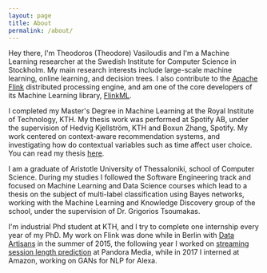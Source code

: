```yaml
---
layout: page
title: About
permalink: /about/
---
```


Hey there, I'm Theodoros (Theodore) Vasiloudis and I'm a Machine Learning researcher at the Swedish Institute for Computer Science
in Stockholm. My main research interests include large-scale machine learning, online learning, and
decision trees. I also contribute to the [Apache Flink](https://flink.apache.org) distributed processing engine,
and am one of the core developers of its Machine Learning library, [FlinkML](https://ci.apache.org/projects/flink/flink-docs-master/libs/ml/).

I completed my Master's Degree in Machine Learning at the Royal Institute of Technology, KTH.
My thesis work was performed at Spotify AB, under the supervision of Hedvig Kjellström, KTH and
Boxun Zhang, Spotify. My work centered on context-aware recommendation systems, and investigating
how do contextual variables such as time affect user choice. You can read my thesis [here](http://www.diva-portal.org/smash/get/diva2:754842/FULLTEXT01.pdf).

I am a graduate of Aristotle University of Thessaloniki, school of Computer Science. During my
studies I followed the Software Engineering track and focused on Machine Learning and Data Science
courses which lead to a thesis on the subject of multi-label classification using Bayes networks,
working with the Machine Learning and Knowledge
Discovery group of the school, under the supervision of Dr. Grigorios Tsoumakas.

I'm industrial Phd student at KTH, and I try to complete one internship every year of my
PhD. My work on Flink was done while in Berlin with [Data Artisans](https://data-artisans.com/) in the summer of 2015, the
following year I worked on [streaming session length prediction](https://dl.acm.org/citation.cfm?id=3080695) at Pandora Media,
while in 2017 I interned at Amazon, working on GANs for NLP for Alexa.
